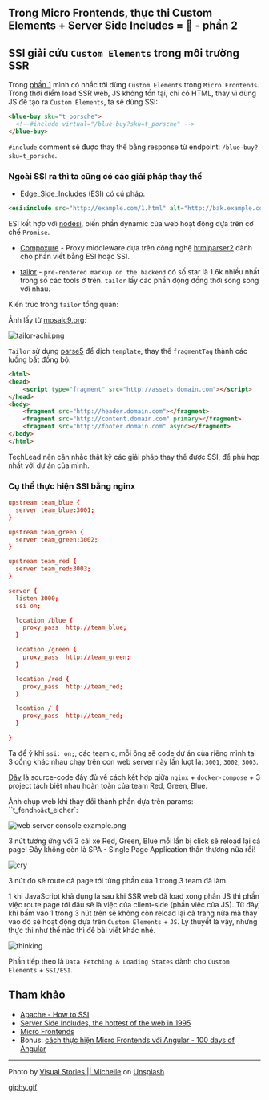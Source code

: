 ## Trong Micro Frontends, thực thi Custom Elements + Server Side Includes = 💚 - phần 2

## SSI giải cứu `Custom Elements` trong môi trường SSR

Trong [phần 1](https://loclv.hashnode.dev/trong-micro-frontends-tai-sao-custom-elements-server-side-includes-phan-1) mình có nhắc tới dùng `Custom Elements` trong `Micro Frontends`.
Trong thời điểm load SSR web, JS không tồn tại, chỉ có HTML,
thay vì dùng JS để tạo ra `Custom Elements`, ta sẽ dùng SSI:

```html
<blue-buy sku="t_porsche">
  <!--#include virtual="/blue-buy?sku=t_porsche" -->
</blue-buy>
```

`#include` comment sẽ được thay thế bằng response từ endpoint:  `/blue-buy?sku=t_porsche`.

### Ngoài SSI ra thì ta cũng có các giải pháp thay thế

- [Edge_Side_Includes](https://en.wikipedia.org/wiki/Edge_Side_Includes) (ESI) có cú pháp:

```html
<esi:include src="http://example.com/1.html" alt="http://bak.example.com/2.html" onerror="continue"/>
```

ESI kết hợp với [nodesi](https://github.com/Schibsted-Tech-Polska/nodesi), biến phần dynamic của web hoạt động dựa trên cơ chế `Promise`.

- [Compoxure](https://github.com/tes/compoxure) - Proxy middleware dựa trên công nghệ [htmlparser2](https://github.com/fb55/htmlparser2/) dành cho phần viết bằng ESI hoặc SSI.

- [tailor](https://github.com/zalando/tailor) - `pre-rendered markup on the backend` có số star là 1.6k nhiều nhất trong số các tools ở trên.  `tailor` lấy các phần động đồng thời song song với nhau.

Kiến trúc trong `tailor` tổng quan:

Ảnh lấy từ [mosaic9.org](https://www.mosaic9.org/):

![tailor-achi.png](https://cdn.hashnode.com/res/hashnode/image/upload/v1629026796524/lzC6ZtP2Q.png)

`Tailor` sử dụng [parse5](https://github.com/inikulin/parse5/) để dịch `template`, thay thế `fragmentTag` thành các luồng bất đồng bộ:

```html
<html>
<head>
    <script type="fragment" src="http://assets.domain.com"></script>
</head>
<body>
    <fragment src="http://header.domain.com"></fragment>
    <fragment src="http://content.domain.com" primary></fragment>
    <fragment src="http://footer.domain.com" async></fragment>
</body>
</html>
```

TechLead nên cân nhắc thật kỹ các giải pháp thay thế được SSI, để phù hợp nhất với dự án của mình.

### Cụ thể thực hiện SSI bằng nginx

```conf
upstream team_blue {
  server team_blue:3001;
}

upstream team_green {
  server team_green:3002;
}

upstream team_red {
  server team_red:3003;
}

server {
  listen 3000;
  ssi on;

  location /blue {
    proxy_pass  http://team_blue;
  }

  location /green {
    proxy_pass  http://team_green;
  }

  location /red {
    proxy_pass  http://team_red;
  }

  location / {
    proxy_pass  http://team_red;
  }

}
```

Ta để ý khi `ssi: on;`, các team c, mỗi ông sẽ code dự án của riêng mình tại 3 cổng khác nhau chạy trên con web server này lần lượt là: `3001`, `3002`, `3003`.

[Đây](https://github.com/neuland/micro-frontends/tree/master/2-composition-universal) là source-code đầy đủ về cách kết hợp giữa `nginx` + `docker-compose` + 3 project tách biệt nhau hoàn toàn của team Red, Green, Blue.

Ảnh chụp web khi thay đổi thành phần dựa trên params: ``t_fend` hoặc `t_eicher`:

![web server console example.png](https://cdn.hashnode.com/res/hashnode/image/upload/v1629026862434/M7yOHUkGJ.png)

3 nút tương ứng với 3 cái xe Red, Green, Blue mỗi lần bị click sẽ reload lại cả page!
Đây không còn là SPA - Single Page Application thân thương nữa rồi!

![cry](https://media.giphy.com/media/3oz8xUK8V7suY7W9SE/giphy.gif)

3 nút đó sẽ route cả page tới từng phần của 1 trong 3 team đã làm.

1 khi JavaScript khả dụng là sau khi SSR web đã load xong phần JS thì phần việc route page tới đâu sẽ là việc của client-side (phần việc của JS). Từ đây, khi bấm vào 1 trong 3 nút trên sẽ không còn reload lại cả trang nữa mà thay vào đó sẽ hoạt động dựa trên `Custom Elements` + `JS`. Lý thuyết là vậy, nhưng thực thi như thế nào thì để bài viết khác nhé.

![thinking](https://media.giphy.com/media/3oz8xZvvOZRmKay4xy/giphy.gif)

Phần tiếp theo là `Data Fetching & Loading States` dành cho `Custom Elements` + `SSI/ESI`.

## Tham khảo

- [Apache - How to SSI](https://httpd.apache.org/docs/2.4/howto/ssi.html)
- [Server Side Includes, the hottest of the web in 1995](https://dev.to/merri/server-side-includes-the-hottest-of-the-web-in-1995-1pn1)
- [Micro Frontends](https://micro-frontends.org/)
- Bonus: [cách thực hiện Micro Frontends với Angular - 100 days of Angular](https://github.com/angular-vietnam/100-days-of-angular/blob/master/Day039-micro-frontends.md)

---

Photo by <a href="https://unsplash.com/@micheile?utm_source=unsplash&utm_medium=referral&utm_content=creditCopyText">Visual Stories || Micheile</a> on <a href="https://unsplash.com/?utm_source=unsplash&utm_medium=referral&utm_content=creditCopyText">Unsplash</a>

 [giphy.gif](https://media.giphy.com)
